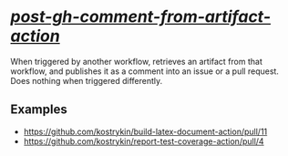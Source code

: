 # *[post-gh-comment-from-artifact-action](https://github.com/kostrykin/post-gh-comment-from-artifact-action)*

When triggered by another workflow, retrieves an artifact from that workflow, and publishes it as a comment into an issue or a pull request. Does nothing when triggered differently.

## Examples

- https://github.com/kostrykin/build-latex-document-action/pull/11
- https://github.com/kostrykin/report-test-coverage-action/pull/4
